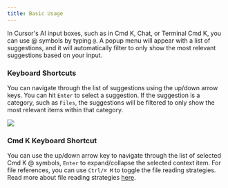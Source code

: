 ```yaml
---
title: Basic Usage 
---
```



In Cursor's AI input boxes, such as in Cmd K, Chat, or Terminal Cmd K, you can use @ symbols by typing `@`. A popup menu will appear with a list of suggestions, 
and it will automatically filter to only show the most relevant suggestions based on your input.

### Keyboard Shortcuts

You can navigate through the list of suggestions using the up/down arrow keys. You can hit `Enter` to select a suggestion. If the suggestion is a category, such as `Files`,
the suggestions will be filtered to only show the most relevant items within that category.

<Frame>
<img src="/images/context/@-symbols-basics.png" />
</Frame>

### Cmd K Keyboard Shortcut

You can use the up/down arrow key to navigate through the list of selected Cmd K @ symbols, `Enter` to expand/collapse the selected context item. For file references, you can use 
`Ctrl/⌘ M` to toggle the file reading strategies. Read more about file reading strategies [here](/context/@-symbols/@-files#cmd-k-chunking-strategy).


